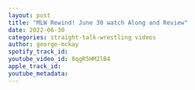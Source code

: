 ```yaml
---
layout: post
title: "MLW Rewind! June 30 watch Along and Review"
date: 2022-06-30
categories: straight-talk-wrestling videos
author: george-mckay
spotify_track_id: 
youtube_video_id: 8qgR5HM2lB4
apple_track_id: 
youtube_metadata: 
---
```

